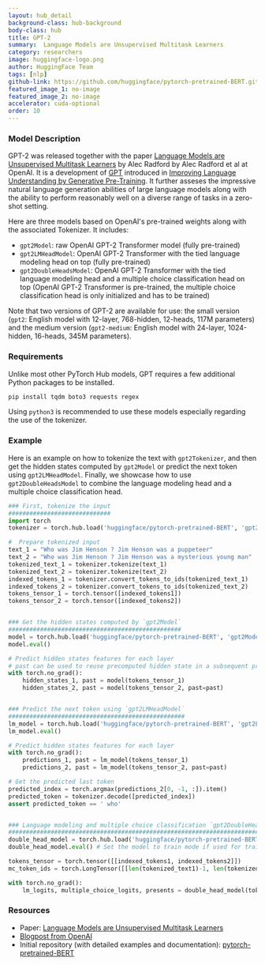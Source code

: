 ```yaml
---
layout: hub_detail
background-class: hub-background
body-class: hub
title: GPT-2
summary:  Language Models are Unsupervised Multitask Learners
category: researchers
image: huggingface-logo.png
author: HuggingFace Team
tags: [nlp]
github-link: https://github.com/huggingface/pytorch-pretrained-BERT.git
featured_image_1: no-image
featured_image_2: no-image
accelerator: cuda-optional
order: 10
---
```


### Model Description

GPT-2 was released together with the paper [Language Models are Unsupervised Multitask Learners](https://blog.openai.com/better-language-models/) by Alec Radford by Alec Radford et al at OpenAI. It is a development of [GPT](https://github.com/pytorch/hub/blob/master/huggingface_pytorch-pretrained-bert_gpt.md) introduced in [Improving Language Understanding by Generative Pre-Training](https://s3-us-west-2.amazonaws.com/openai-assets/research-covers/language-unsupervised/language_understanding_paper.pdf). It further asseses the impressive natural language generation abilities of large language models along with the ability to perform reasonably well on a diverse range of tasks in a zero-shot setting.

Here are three models based on OpenAI's pre-trained weights along with the associated Tokenizer.
It includes:
- `gpt2Model`: raw OpenAI GPT-2 Transformer model (fully pre-trained)
- `gpt2LMHeadModel`: OpenAI GPT-2 Transformer with the tied language modeling head on top (fully pre-trained)
- `gpt2DoubleHeadsModel`: OpenAI GPT-2 Transformer with the tied language modeling head and a multiple choice classification head on top (OpenAI GPT-2 Transformer is pre-trained, the multiple choice classification head is only initialized and has to be trained)

Note that two versions of GPT-2 are available for use: the small version (`gpt2`: English model with 12-layer, 768-hidden, 12-heads, 117M parameters) and the medium version (`gpt2-medium`: English model with 24-layer, 1024-hidden, 16-heads, 345M parameters).

### Requirements

Unlike most other PyTorch Hub models, GPT requires a few additional Python packages to be installed.

```bash
pip install tqdm boto3 requests regex
```

Using `python3` is recommended to use these models especially regarding the use of the tokenizer.

### Example

Here is an example on how to tokenize the text with `gpt2Tokenizer`, and then get the hidden states computed by `gpt2Model` or predict the next token using `gpt2LMHeadModel`. Finally, we showcase how to use `gpt2DoubleHeadsModel` to combine the language modeling head and a multiple choice classification head.

```python
### First, tokenize the input
#############################
import torch
tokenizer = torch.hub.load('huggingface/pytorch-pretrained-BERT', 'gpt2Tokenizer', 'gpt2')

#  Prepare tokenized input
text_1 = "Who was Jim Henson ? Jim Henson was a puppeteer"
text_2 = "Who was Jim Henson ? Jim Henson was a mysterious young man"
tokenized_text_1 = tokenizer.tokenize(text_1)
tokenized_text_2 = tokenizer.tokenize(text_2)
indexed_tokens_1 = tokenizer.convert_tokens_to_ids(tokenized_text_1)
indexed_tokens_2 = tokenizer.convert_tokens_to_ids(tokenized_text_2)
tokens_tensor_1 = torch.tensor([indexed_tokens1])
tokens_tensor_2 = torch.tensor([indexed_tokens2])


### Get the hidden states computed by `gpt2Model`
#################################################
model = torch.hub.load('huggingface/pytorch-pretrained-BERT', 'gpt2Model', 'gpt2')
model.eval()

# Predict hidden states features for each layer
# past can be used to reuse precomputed hidden state in a subsequent predictions
with torch.no_grad():
	hidden_states_1, past = model(tokens_tensor_1)
	hidden_states_2, past = model(tokens_tensor_2, past=past)


### Predict the next token using `gpt2LMHeadModel`
##################################################
lm_model = torch.hub.load('huggingface/pytorch-pretrained-BERT', 'gpt2LMHeadModel', 'gpt2')
lm_model.eval()

# Predict hidden states features for each layer
with torch.no_grad():
	predictions_1, past = lm_model(tokens_tensor_1)
	predictions_2, past = lm_model(tokens_tensor_2, past=past)

# Get the predicted last token
predicted_index = torch.argmax(predictions_2[0, -1, :]).item()
predicted_token = tokenizer.decode([predicted_index])
assert predicted_token == ' who'


### Language modeling and multiple choice classification `gpt2DoubleHeadsModel`
###############################################################################
double_head_model = torch.hub.load('huggingface/pytorch-pretrained-BERT', 'gpt2DoubleHeadsModel', 'gpt2')
double_head_model.eval() # Set the model to train mode if used for training

tokens_tensor = torch.tensor([[indexed_tokens1, indexed_tokens2]])
mc_token_ids = torch.LongTensor([[len(tokenized_text1)-1, len(tokenized_text2)-1]])

with torch.no_grad():
    lm_logits, multiple_choice_logits, presents = double_head_model(tokens_tensor, mc_token_ids)
```

### Resources

 - Paper: [Language Models are Unsupervised Multitask Learners](https://blog.openai.com/better-language-models/)
 - [Blogpost from OpenAI](https://openai.com/blog/better-language-models/)
 - Initial repository (with detailed examples and documentation): [pytorch-pretrained-BERT](https://github.com/huggingface/pytorch-pretrained-BERT)
